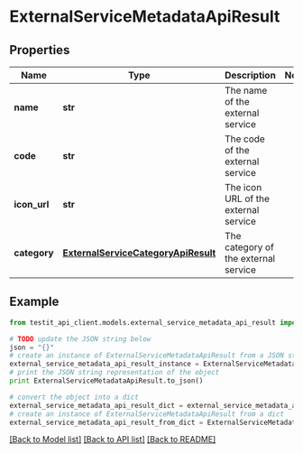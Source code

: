 # ExternalServiceMetadataApiResult


## Properties
Name | Type | Description | Notes
------------ | ------------- | ------------- | -------------
**name** | **str** | The name of the external service | 
**code** | **str** | The code of the external service | 
**icon_url** | **str** | The icon URL of the external service | 
**category** | [**ExternalServiceCategoryApiResult**](ExternalServiceCategoryApiResult.md) | The category of the external service | 

## Example

```python
from testit_api_client.models.external_service_metadata_api_result import ExternalServiceMetadataApiResult

# TODO update the JSON string below
json = "{}"
# create an instance of ExternalServiceMetadataApiResult from a JSON string
external_service_metadata_api_result_instance = ExternalServiceMetadataApiResult.from_json(json)
# print the JSON string representation of the object
print ExternalServiceMetadataApiResult.to_json()

# convert the object into a dict
external_service_metadata_api_result_dict = external_service_metadata_api_result_instance.to_dict()
# create an instance of ExternalServiceMetadataApiResult from a dict
external_service_metadata_api_result_from_dict = ExternalServiceMetadataApiResult.from_dict(external_service_metadata_api_result_dict)
```
[[Back to Model list]](../README.md#documentation-for-models) [[Back to API list]](../README.md#documentation-for-api-endpoints) [[Back to README]](../README.md)


